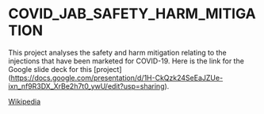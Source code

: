# COVID_JAB_SAFETY_HARM_MITIGATION
This project analyses the safety and harm mitigation relating to the injections that have been marketed for COVID-19.  Here is the link for the Google slide deck for this [project]
(https://docs.google.com/presentation/d/1H-CkQzk24SeEaJZUe-ixn_nf9R3DX_XrBe2h7t0_ywU/edit?usp=sharing).


[Wikipedia](https://docs.google.com/presentation/d/1H-CkQzk24SeEaJZUe-ixn_nf9R3DX_XrBe2h7t0_ywU/edit#slide=id.p)
